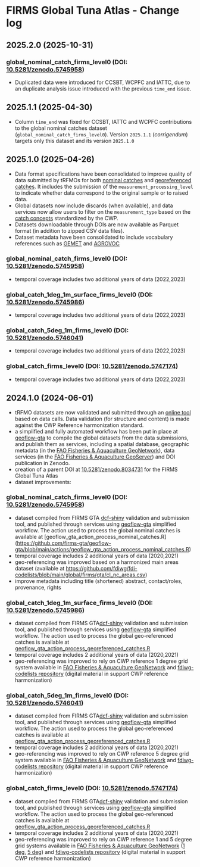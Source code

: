 # FIRMS Global Tuna Atlas - Change log

## 2025.2.0 (2025-10-31)

### global_nominal_catch_firms_level0 (DOI: [10.5281/zenodo.5745958](https://doi.org/10.5281/zenodo.5745958))

- Duplicated data were introduced for CCSBT, WCPFC and IATTC, due to an duplicate analysis issue introduced with the previous `time_end` issue.

## 2025.1.1 (2025-04-30)

- Column `time_end` was fixed for CCSBT, IATTC and WCPFC contributions to the global nominal catches dataset (`global_nominal_catch_firms_level0`). Version `2025.1.1` (_corrigendum_) targets only this dataset and its version `2025.1.0`

## 2025.1.0 (2025-04-26)

- Data format specifications have been consolidated to improve quality of data submitted by tRFMOs for both [nominal catches](https://github.com/fdiwg/fdi-formats/blob/main/cwp_rh_generic_gta_taskI.json) and [georeferenced catches](https://github.com/fdiwg/fdi-formats/blob/main/cwp_rh_generic_gta_taskII.json). It includes the submission of the `measurement_processing_level` to indicate whether data correspond to the original sample or to raised data.
- Global datasets now include discards (when available), and data services now allow users to filter on the `measurement_type` based on the [catch concepts](https://github.com/fdiwg/fdi-codelists/blob/main/global/cwp/cl_catch_concepts.csv) standardized by the CWP.
- Datasets downloadable through DOIs are now available as Parquet format (in addition to zipped CSV data files).
- Dataset metadata have been consolidated to include vocabulary references such as [GEMET](https://www.eionet.europa.eu/gemet) and [AGROVOC](https://aims.fao.org/aos/agrovoc/)

### global_nominal_catch_firms_level0 (DOI: [10.5281/zenodo.5745958](https://doi.org/10.5281/zenodo.5745958))

- temporal coverage includes two additional years of data (2022,2023)

### global_catch_1deg_1m_surface_firms_level0 (DOI: [10.5281/zenodo.5745986](https://doi.org/10.5281/zenodo.5745986))

- temporal coverage includes two additional years of data (2022,2023)

### global_catch_5deg_1m_firms_level0 (DOI: [10.5281/zenodo.5746041](https://doi.org/10.5281/zenodo.5746041))

- temporal coverage includes two additional years of data (2022,2023)

### global_catch_firms_level0 (DOI: [10.5281/zenodo.5747174](https://doi.org/10.5281/zenodo.5747174))

- temporal coverage includes two additional years of data (2022,2023)

## 2024.1.0 (2024-06-01)

- tRFMO datasets are now validated and submitted through an [online tool](https://i-marine.d4science.org/group/fao_tunaatlas/dcrf-data-call-management) based on data calls. Data validation (for structure and content) is made against the CWP Reference harmonization standard.
- a simplified and fully automated workflow has been put in place at [geoflow-gta](https://github.com/firms-gta/geoflow-gta) to compile the global datasets from the data submissions, and publish them as services, including a spatial database, geographic metadata (in the [FAO Fisheries & Aquaculture GeoNetwork](https://www.fao.org/fishery/geonetwork)), data services (in the [FAO Fisheries & Aquaculture GeoServer](https://www.fao.org/fishery/geoserver)) and DOI publication in Zenodo.
- creation of a parent DOI at [10.5281/zenodo.8034731](https://doi.org/10.5281/zenodo.8034731) for the FIRMS Global Tuna Atlas
- dataset improvements:

### global_nominal_catch_firms_level0 (DOI: [10.5281/zenodo.5745958](https://doi.org/10.5281/zenodo.5745958))

- dataset compiled from FIRMS GTA [dcf-shiny](https://i-marine.d4science.org/group/fao_tunaatlas/dcrf-data-call-management) validation and submission tool, and published through services using [geoflow-gta](https://github.com/firms-gta/geoflow-gta) simplified workflow. The action used to process the global nominal catches is available at [geoflow_gta_action_process_nominal_catches.R] (https://github.com/firms-gta/geoflow-gta/blob/main/actions/geoflow_gta_action_process_nominal_catches.R) 
- temporal coverage includes 2 additional years of data (2020,2021)
- geo-referencing was improved based on a harmonized main areas dataset (available at https://github.com/fdiwg/fdi-codelists/blob/main/global/firms/gta/cl_nc_areas.csv)
- improve metadata including title (shortened) abstract, contact/roles, provenance, rights

### global_catch_1deg_1m_surface_firms_level0 (DOI: [10.5281/zenodo.5745986](https://doi.org/10.5281/zenodo.5745986))

- dataset compiled from FIRMS GTA[dcf-shiny](https://i-marine.d4science.org/group/fao_tunaatlas/dcrf-data-call-management) validation and submission tool, and published through services using [geoflow-gta](https://github.com/firms-gta/geoflow-gta) simplified workflow. The action used to process the global geo-referenced catches is available at [geoflow_gta_action_process_georeferenced_catches.R](https://github.com/firms-gta/geoflow-gta/blob/main/actions/geoflow_gta_action_process_georeferenced_catches.R)
- temporal coverage includes 2 additional years of data (2020,2021)
- geo-referencing was improved to rely on CWP reference 1 degree grid system available in [FAO Fisheries & Aquaculture GeoNetwork](https://www.fao.org/fishery/geonetwork/srv/fre/catalog.search#/metadata/cwp-grid-map-1deg_x_1deg) and [fdiwg-codelists repository](https://github.com/fdiwg/fdi-codelists/tree/main/global/cwp) (digital material in support CWP reference harmonization)

### global_catch_5deg_1m_firms_level0 (DOI: [10.5281/zenodo.5746041](https://doi.org/10.5281/zenodo.5746041))

- dataset compiled from FIRMS GTA[dcf-shiny](https://i-marine.d4science.org/group/fao_tunaatlas/dcrf-data-call-management) validation and submission tool, and published through services using [geoflow-gta](https://github.com/firms-gta/geoflow-gta) simplified workflow. The action used to process the global geo-referenced catches is available at [geoflow_gta_action_process_georeferenced_catches.R](https://github.com/firms-gta/geoflow-gta/blob/main/actions/geoflow_gta_action_process_georeferenced_catches.R)
- temporal coverage includes 2 additional years of data (2020,2021)
- geo-referencing was improved to rely on CWP reference 5 degree grid system available in [FAO Fisheries & Aquaculture GeoNetwork](https://www.fao.org/fishery/geonetwork/srv/fre/catalog.search#/metadata/cwp-grid-map-5deg_x_5deg) and [fdiwg-codelists repository](https://github.com/fdiwg/fdi-codelists/tree/main/global/cwp) (digital material in support CWP reference harmonization)

### global_catch_firms_level0 (DOI: [10.5281/zenodo.5747174](https://doi.org/10.5281/zenodo.5747174))

- dataset compiled from FIRMS GTA[dcf-shiny](https://i-marine.d4science.org/group/fao_tunaatlas/dcrf-data-call-management) validation and submission tool, and published through services using [geoflow-gta](https://github.com/firms-gta/geoflow-gta) simplified workflow. The action used to process the global geo-referenced catches is available at [geoflow_gta_action_process_georeferenced_catches.R](https://github.com/firms-gta/geoflow-gta/blob/main/actions/geoflow_gta_action_process_georeferenced_catches.R)
- temporal coverage includes 2 additional years of data (2020,2021)
- geo-referencing was improved to rely on CWP reference 1 and 5 degree grid systems available in [FAO Fisheries & Aquaculture GeoNetwork](https://www.fao.org/fishery/geonetwork) ([1 deg](https://www.fao.org/fishery/geonetwork/srv/fre/catalog.search#/metadata/cwp-grid-map-1deg_x_1deg), [5 deg](https://www.fao.org/fishery/geonetwork/srv/fre/catalog.search#/metadata/cwp-grid-map-5deg_x_5deg)) and [fdiwg-codelists repository](https://github.com/fdiwg/fdi-codelists/tree/main/global/cwp) (digital material in support CWP reference harmonization)